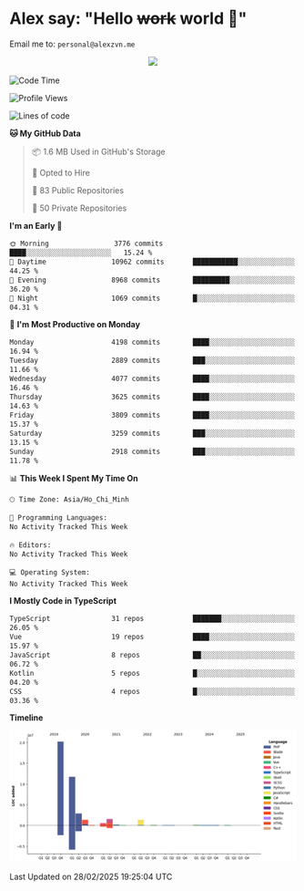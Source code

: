 # Alex say: "Hello ~~work~~ world 🐾"
Email me to: `personal@alexzvn.me`


<p align=center>
  <a href="https://skillicons.dev">
    <img src="https://skillicons.dev/icons?i=ts,js,php,nodejs,bun,vue,nuxt,react,svelte,tauri,laravel,rust,mongodb,docker,electron,redis,rabbitmq,tailwind,git,cloudflare,elysia,mysql,nginx,rollupjs,sentry,ubuntu,yarn,html,css,vite" />
  </a>
</p>

<!--START_SECTION:waka-->
![Code Time](http://img.shields.io/badge/Code%20Time-1%2C066%20hrs%2055%20mins-blue)

![Profile Views](http://img.shields.io/badge/Profile%20Views-1-blue)

![Lines of code](https://img.shields.io/badge/From%20Hello%20World%20I%27ve%20Written-40.7%20million%20lines%20of%20code-blue)

**🐱 My GitHub Data** 

> 📦 1.6 MB Used in GitHub's Storage 
 > 
> 💼 Opted to Hire
 > 
> 📜 83 Public Repositories 
 > 
> 🔑 50 Private Repositories 
 > 
**I'm an Early 🐤** 

```text
🌞 Morning                3776 commits        ████░░░░░░░░░░░░░░░░░░░░░   15.24 % 
🌆 Daytime                10962 commits       ███████████░░░░░░░░░░░░░░   44.25 % 
🌃 Evening                8968 commits        █████████░░░░░░░░░░░░░░░░   36.20 % 
🌙 Night                  1069 commits        █░░░░░░░░░░░░░░░░░░░░░░░░   04.31 % 
```
📅 **I'm Most Productive on Monday** 

```text
Monday                   4198 commits        ████░░░░░░░░░░░░░░░░░░░░░   16.94 % 
Tuesday                  2889 commits        ███░░░░░░░░░░░░░░░░░░░░░░   11.66 % 
Wednesday                4077 commits        ████░░░░░░░░░░░░░░░░░░░░░   16.46 % 
Thursday                 3625 commits        ████░░░░░░░░░░░░░░░░░░░░░   14.63 % 
Friday                   3809 commits        ████░░░░░░░░░░░░░░░░░░░░░   15.37 % 
Saturday                 3259 commits        ███░░░░░░░░░░░░░░░░░░░░░░   13.15 % 
Sunday                   2918 commits        ███░░░░░░░░░░░░░░░░░░░░░░   11.78 % 
```


📊 **This Week I Spent My Time On** 

```text
🕑︎ Time Zone: Asia/Ho_Chi_Minh

💬 Programming Languages: 
No Activity Tracked This Week

🔥 Editors: 
No Activity Tracked This Week

💻 Operating System: 
No Activity Tracked This Week
```

**I Mostly Code in TypeScript** 

```text
TypeScript               31 repos            ███████░░░░░░░░░░░░░░░░░░   26.05 % 
Vue                      19 repos            ████░░░░░░░░░░░░░░░░░░░░░   15.97 % 
JavaScript               8 repos             ██░░░░░░░░░░░░░░░░░░░░░░░   06.72 % 
Kotlin                   5 repos             █░░░░░░░░░░░░░░░░░░░░░░░░   04.20 % 
CSS                      4 repos             █░░░░░░░░░░░░░░░░░░░░░░░░   03.36 % 
```



**Timeline**

![Lines of Code chart](https://raw.githubusercontent.com/alexzvn/alexzvn/main/assets/bar_graph.png)


 Last Updated on 28/02/2025 19:25:04 UTC
<!--END_SECTION:waka-->
